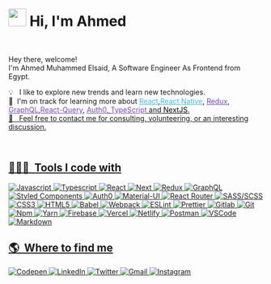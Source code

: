 
# <img src="https://cdn.jsdelivr.net/gh/Th3Wall/assets-cdn/PersonalGithubReadme/HandGreet.gif" width="35px" />&nbsp;<b>Hi, I'm Ahmed</b>

<br>

<p aligh="left">
  <p>Hey there, welcome!</br>
  I'm Ahmed Muhammed Elsaid, A Software Engineer As Frontend  from Egypt</b>.</p>
  	
  💡 &nbsp; I like to explore new trends and learn new technologies.\
  🌱 &nbsp;I'm on track for learning more about <a style="color:#45b8d8" href="https://reactjs.org/" target="_blank"><u>React</u></a>,<a style="color:#45b8d8" href="https://reactnative.dev/" target="_blank"><u>React Native</u></a>, <a style="color:#764ABC" href="https://redux.js.org/" target="_blank"><u>Redux</u></a>,<a style="color:#764ABC" href="https://graphql.org/" target="_blank"><u>
  GraphQL</u></a>,<a style="color:#764ABC" href="https://react-query.tanstack.com/" target="_blank"><u>React-Query</u></a>,
  <a style="color:#764ABC" href="https://auth0.com/" target="_blank"><u>Auth0</a>,
  <a style="color:#764ABC" href="https://www.typescriptlang.org/" target="_blank"><u>TypeScript</u></a> and <a style="color:#000000" href="https://nextjs.org/" target="_blank"><u>NextJS</u></a>.\
  💬 &nbsp; Feel free to contact me for consulting, volunteering, or an interesting discussion.
</p>
<br>

<h2>👨🏻‍💻 &nbsp;Tools I code with</h2>
<p>
  <img alt="Javascript" src="https://img.shields.io/badge/-JavaScript-F7DF1E?style=flat-square&logo=javascript&logoColor=black" />
  <img alt="Typescript" src="https://img.shields.io/badge/-TypeScript-F7DF1E?style=flat-square&logo=typescript&logoColor=black" />
  <img alt="React" src="https://img.shields.io/badge/-React-45b8d8?style=flat-square&logo=react&logoColor=white" />
  <img alt="Next" src="https://img.shields.io/badge/-next.js-000000?style=for-the-badge&logo=nextdotjs&logoColor=white" />
  <img alt="Redux" src="https://img.shields.io/badge/-Redux-764ABC?style=flat-square&logo=redux&logoColor=white" />
  <img alt="GraphQL" src="https://img.shields.io/badge/-GraphQL-CA4245?style=flat-square&logo=graphql&logoColor=white" />
  <img alt="Styled Components" src="https://img.shields.io/badge/-Styled_Components-db7092?style=flat-square&logo=styled-components&logoColor=white" />
  <img alt="Auth0" src="https://img.shields.io/badge/-Auth0-EB5424?style=flat-square&logo=auth0l&logoColor=white" />

  <img alt="Material-UI" src="https://img.shields.io/badge/-MaterialUi-F7DF1E?style=flat-square&logo=materialui&logoColor=black" />
  <img alt="React Router" src="https://img.shields.io/badge/-React_Router-CA4245?style=flat-square&logo=react-router&logoColor=white" />
  <img alt="SASS/SCSS" src="https://img.shields.io/badge/-SASS/SCSS-CC6699?style=flat-square&logo=sass&logoColor=white" />
  <img alt="CSS3" src="https://img.shields.io/badge/-CSS3-1572B6?style=flat-square&logo=visual%20studio%20code&logoColor=white" />
  <img alt="HTML5" src="https://img.shields.io/badge/-HTML5-E34F26?style=flat-square&logo=html5&logoColor=white" />

  <img alt="Babel" src="https://img.shields.io/badge/-Babel-F7DF1E?style=flat-square&logo=babel&logoColor=black" />
  <img alt="Webpack" src="https://img.shields.io/badge/-Webpack-8DD6F9?style=flat-square&logo=webpack&logoColor=white" />
  <img alt="ESLint" src="https://img.shields.io/badge/-ESLint-4B32C3?style=flat-square&logo=eslint&logoColor=white" />
  <img alt="Prettier" src="https://img.shields.io/badge/-Prettier-F7B93E?style=flat-square&logo=prettier&logoColor=white" />
  <img alt="Gitlab" src="https://img.shields.io/badge/-Gitlab-000000?style=flat-square&logo=gitlab&logoColor=FF6C37" />
  <img alt="Git" src="https://img.shields.io/badge/-Git-F05032?style=flat-square&logo=git&logoColor=white" />
  <img alt="Npm" src="https://img.shields.io/badge/-NPM-CB3837?style=flat-square&logo=npm&logoColor=white" />
  <img alt="Yarn" src="https://img.shields.io/badge/-Yarn-45b8d8?style=flat-square&logo=yarn&logoColor=white" />
  <img alt="Firebase" src="https://img.shields.io/badge/-Firebase-ffca28?style=flat-square&logo=firebase&logoColor=white" />
  <img alt="Vercel" src="https://img.shields.io/badge/-Vercel-000000?style=flat-square&logo=vercel&logoColor=white" />
  <img alt="Netlify" src="https://img.shields.io/badge/-Netlify-00C7B7?style=flat-square&logo=netlify&logoColor=white" />
  <img alt="Postman" src="https://img.shields.io/badge/-Postman-FF6C37?style=flat-square&logo=postman&logoColor=white" />
  <img alt="VSCode" src="https://img.shields.io/badge/-Visual_Studio_Code-0078D4?style=flat-square&logo=visual%20studio%20code&logoColor=white" />
  <img alt="Markdown" src="https://img.shields.io/badge/-Markdown-000000?style=flat-square&logo=Markdown&logoColor=white" />
</p>

<h2>🌎 &nbsp;Where to find me</h2>
<p>
  <a href="https://ahmed-muhammed-elsaid.netlify.app/" target="_blank"><img alt="Codepen" src="https://img.shields.io/badge/-Portfolio-000000?style=for-the-badge&logo=portoflio&logoColor=white" /></a>
  <a href="https://www.linkedin.com/in/ahmedmuhammedelsaid/" target="_blank"><img alt="LinkedIn" src="https://img.shields.io/badge/-Linkedin-%230077B5.svg?&style=for-the-badge&logo=linkedin&logoColor=white" /></a>
 <a href="https://twitter.com/AhmedMSaid1111" target="_blank"><img alt="Twitter" src="https://img.shields.io/badge/-Twitter-1DA1F2?style=for-the-badge&logo=Twitter&logoColor=white" /></a>
  <a href="mailto:ahmed.muhammed.elsaid@gmail.com" target="_blank"><img alt="Gmail" src="https://img.shields.io/badge/-Gmail-EA4335?style=for-the-badge&logo=gmail&logoColor=white" /></a>
  <a href="https://www.instagram.com/ahmedmsaid01/" target="_blank"><img alt="Instagram" src="https://img.shields.io/badge/-Instagram-E4405F?style=for-the-badge&logo=instagram&logoColor=white" /></a>
</p>

